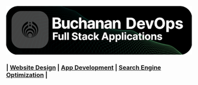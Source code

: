 ![readme-badge](https://raw.githubusercontent.com/BuchananDevOps/quick-pix/main/src/devops-portfolio/readme-bagde.png)

### | [Website Design](https:buchanandevops.com/website-designer) | [App Development](https://buchanandevops.com/app-development) | [Search Engine Optimization](https://buchanandevops.com/search-engine-optimization) |




